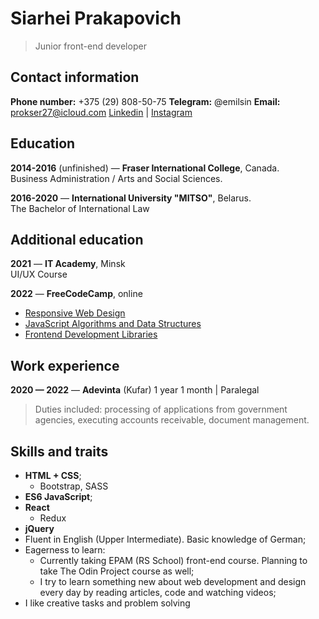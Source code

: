 # Siarhei Prakapovich
 >Junior front-end developer

## Contact information
**Phone number:** +375 (29) 808-50-75
**Telegram:** @emilsin
**Email:** prokser27@icloud.com
[Linkedin](https://www.linkedin.com/in/siarhei-prakapovich-511466213/) | [Instagram](https://www.instagram.com/sergisurr/)

## Education
**2014-2016** (unfinished) — **Fraser International College**, Canada.\
Business Administration / Arts and Social Sciences.

**2016-2020** — **International University "MITSO"**, Belarus.\
The Bachelor of International Law

## Additional education
**2021** — **IT Academy**, Minsk\
UI/UX Course

**2022** — **FreeCodeCamp**, online
 * [Responsive Web Design](https://www.freecodecamp.org/certification/OddyCA/responsive-web-design)
 * [JavaScript Algorithms and Data Structures](https://www.freecodecamp.org/certification/OddyCA/javascript-algorithms-and-data-structures)
 * [Frontend Development Libraries](https://www.freecodecamp.org/certification/OddyCA/front-end-development-libraries)

 ## Work experience
**2020 — 2022** — **Adevinta** (Kufar)
1 year 1 month | Paralegal
> Duties included: processing of applications from government agencies, executing accounts receivable, document management.


## Skills and traits

* **HTML + CSS**;
    * Bootstrap, SASS
* **ES6 JavaScript**;
* **React**
    * Redux
* **jQuery**
* Fluent in English (Upper Intermediate). Basic knowledge of German;
* Eagerness to learn:
    * Currently taking EPAM (RS School) front-end course. Planning to take The Odin Project course as well;
    * I try to learn something new about web development and design every day by reading articles, code and watching videos;
* I like creative tasks and problem solving